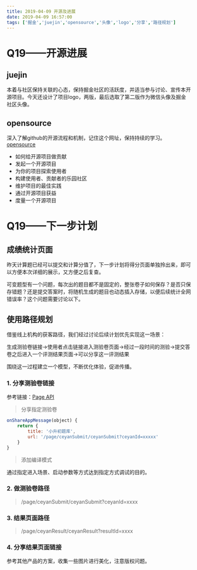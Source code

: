 ```yaml
---
title: 2019-04-09 开源及进展
date: 2019-04-09 16:57:00
tags: ['掘金','juejin','opensource','头像','logo','分享','路径规划']
---
```


# Q19——开源进展

## juejin

本着与社区保持关联的心态，保持掘金社区的活跃度，并适当参与讨论、宣传本开源项目。今天还设计了项目logo，两版，最后选取了第二版作为微信头像及掘金社区头像。

## opensource

深入了解github的开源流程和机制，记住这个网址，保持持续的学习。[opensource](https://opensource.guide/)

* 如何给开源项目做贡献
* 发起一个开源项目
* 为你的项目探索使用者
* 构建使用者、贡献者的乐园社区
* 维护项目的最佳实践
* 通过开源项目获益
* 度量一个开源项目


# Q19——下一步计划

## 成绩统计页面

昨天计算题已经可以提交和计算分值了，下一步计划将得分页面单独拎出来，即可以方便本次详细的展示，又方便之后复查。

可变题型有一个问题，每次出的题目都不是固定的，整张卷子如何保存？是否只保存错题？还是提交答案时，将随机生成的题目也动态插入存储，以便后续统计全网错误率？这个问题需要讨论以下。

## 使用路径规划

借鉴线上机构的获客路径，我们经过讨论后续计划优先实现这一场景：

生成测验卷链接->使用者点击链接进入测验卷页面->经过一段时间的测验->提交答卷之后进入一个评测结果页面->可以分享这一评测结果

围绕这一过程建立一个模型，不断优化体验，促进传播。

### 1. 分享测验卷链接

参考链接：[Page API](https://developers.weixin.qq.com/miniprogram/dev/reference/api/Page.html)

> 分享指定测验卷

```javascript
onShareAppMessage(object) {
    return {
        title: '小升初题库',
        url: '/page/ceyanSubmit/ceyanSubmit?ceyanId=xxxxx'
    }
}
```

> 添加编译模式

通过指定进入场景、启动参数等方式达到指定方式调试的目的。

### 2. 做测验卷路径

> /page/ceyanSubmit/ceyanSubmit?ceyanId=xxxx
### 3. 结果页面路径

> /page/ceyanResult/ceyanResult?resultId=xxxx

### 4. 分享结果页面链接

参考其他产品的方案，收集一些图片进行美化，注意版权问题。